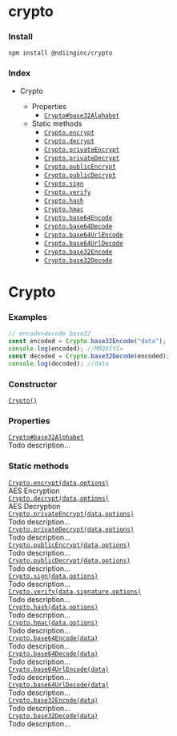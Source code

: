 # crypto


### Install
```
npm install @ndiinginc/crypto
```

### Index
- Crypto

    <!-- properties -->
    - Properties
        - [`Crypto#base32Alphabet`](#astnode100000516)
    <!-- properties -->
    <!-- staticproperties -->
    <!-- staticproperties -->
    <!-- methods -->
    <!-- methods -->
    <!-- staticmethods -->
    - Static methods
        - [`Crypto.encrypt`](#astnode100000011)
        - [`Crypto.decrypt`](#astnode100000068)
        - [`Crypto.privateEncrypt`](#astnode100000125)
        - [`Crypto.privateDecrypt`](#astnode100000164)
        - [`Crypto.publicEncrypt`](#astnode100000203)
        - [`Crypto.publicDecrypt`](#astnode100000242)
        - [`Crypto.sign`](#astnode100000281)
        - [`Crypto.verify`](#astnode100000331)
        - [`Crypto.hash`](#astnode100000383)
        - [`Crypto.hmac`](#astnode100000417)
        - [`Crypto.base64Encode`](#astnode100000456)
        - [`Crypto.base64Decode`](#astnode100000471)
        - [`Crypto.base64UrlEncode`](#astnode100000486)
        - [`Crypto.base64UrlDecode`](#astnode100000501)
        - [`Crypto.base32Encode`](#astnode100000518)
        - [`Crypto.base32Decode`](#astnode100000645)
    <!-- staticmethods -->
    <!-- events -->
    <!-- events -->

# Crypto
<!--  -->


<!-- examples -->
### Examples

```js
// encode>decode base32const encoded = Crypto.base32Encode("data");console.log(encoded); //MRQXIYI=const decoded = Crypto.base32Decode(encoded);console.log(decoded); //data
```

<!-- examples -->


<!-- constructor -->
### Constructor

<div><a href="./docs/astnode100000008.md" name="astnode100000008"><code>Crypto()</code></a></div>


<!-- constructor -->

<!-- properties -->
### Properties

<div><a href="./docs/astnode100000516.md" name="astnode100000516"><code>Crypto#base32Alphabet</code></a></div>
Todo description...

<!-- properties -->
<!-- staticproperties -->
<!-- staticproperties -->
<!-- methods -->
<!-- methods -->
<!-- staticmethods -->
### Static methods

<div><a href="./docs/astnode100000011.md" name="astnode100000011"><code>Crypto.encrypt(data,options)</code></a></div>
AES Encryption

<div><a href="./docs/astnode100000068.md" name="astnode100000068"><code>Crypto.decrypt(data,options)</code></a></div>
AES Decryption

<div><a href="./docs/astnode100000125.md" name="astnode100000125"><code>Crypto.privateEncrypt(data,options)</code></a></div>
Todo description...

<div><a href="./docs/astnode100000164.md" name="astnode100000164"><code>Crypto.privateDecrypt(data,options)</code></a></div>
Todo description...

<div><a href="./docs/astnode100000203.md" name="astnode100000203"><code>Crypto.publicEncrypt(data,options)</code></a></div>
Todo description...

<div><a href="./docs/astnode100000242.md" name="astnode100000242"><code>Crypto.publicDecrypt(data,options)</code></a></div>
Todo description...

<div><a href="./docs/astnode100000281.md" name="astnode100000281"><code>Crypto.sign(data,options)</code></a></div>
Todo description...

<div><a href="./docs/astnode100000331.md" name="astnode100000331"><code>Crypto.verify(data,signature,options)</code></a></div>
Todo description...

<div><a href="./docs/astnode100000383.md" name="astnode100000383"><code>Crypto.hash(data,options)</code></a></div>
Todo description...

<div><a href="./docs/astnode100000417.md" name="astnode100000417"><code>Crypto.hmac(data,options)</code></a></div>
Todo description...

<div><a href="./docs/astnode100000456.md" name="astnode100000456"><code>Crypto.base64Encode(data)</code></a></div>
Todo description...

<div><a href="./docs/astnode100000471.md" name="astnode100000471"><code>Crypto.base64Decode(data)</code></a></div>
Todo description...

<div><a href="./docs/astnode100000486.md" name="astnode100000486"><code>Crypto.base64UrlEncode(data)</code></a></div>
Todo description...

<div><a href="./docs/astnode100000501.md" name="astnode100000501"><code>Crypto.base64UrlDecode(data)</code></a></div>
Todo description...

<div><a href="./docs/astnode100000518.md" name="astnode100000518"><code>Crypto.base32Encode(data)</code></a></div>
Todo description...

<div><a href="./docs/astnode100000645.md" name="astnode100000645"><code>Crypto.base32Decode(data)</code></a></div>
Todo description...

<!-- staticmethods -->
<!-- events -->
<!-- events -->

